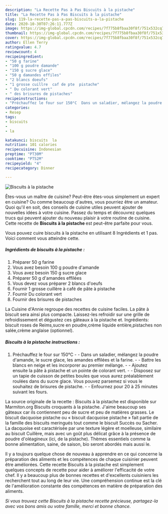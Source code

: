 ```yaml
---
description: "La Recette Pas à Pas Biscuits à la pistache"
title: "La Recette Pas à Pas Biscuits à la pistache"
slug: 119-la-recette-pas-a-pas-biscuits-a-la-pistache
date: 2020-10-30T07:26:11.777Z
image: https://img-global.cpcdn.com/recipes/7f775b8fbaa30f8f/751x532cq70/biscuits-a-la-pistache-photo-principale-de-la-recette.jpg
thumbnail: https://img-global.cpcdn.com/recipes/7f775b8fbaa30f8f/751x532cq70/biscuits-a-la-pistache-photo-principale-de-la-recette.jpg
cover: https://img-global.cpcdn.com/recipes/7f775b8fbaa30f8f/751x532cq70/biscuits-a-la-pistache-photo-principale-de-la-recette.jpg
author: Ellen Terry
ratingvalue: 4.7
reviewcount: 4
recipeingredient:
- "50 g farine"
- "100 g poudre damande"
- "150 g sucre glace"
- "50 g damandes effiles"
- "2 blancs doeufs"
- "1 grosse cuillre  caf de pte  pistache"
- " Du colorant vert"
- " des brisures de pistaches"
recipeinstructions:
- "Préchauffez le four sur 150°C  Dans un saladier, mélangez la poudre d&#39;amande, le sucre glace, les amandes effilées et la farine.  Battre les blancs en neige et les incorporer au premier mélange.  Ajoutez ensuite la pâte à pistache et un pointe de colorant vert.  Disposez sur un tapie de cuisson de petites boules que vous aurez préalablement roulées dans du sucre glace. Vous pouvez parsemez si vous le souhaitez de brisures de pistache.  Enfournez pour 20 à 25 minutes suivant les fours."
categories:
- Resep
tags:
- biscuits
- 
- la

katakunci: biscuits  la 
nutrition: 101 calories
recipecuisine: Indonesian
preptime: "PT30M"
cooktime: "PT52M"
recipeyield: "4"
recipecategory: Dinner

---
```



![Biscuits à la pistache](https://img-global.cpcdn.com/recipes/7f775b8fbaa30f8f/751x532cq70/biscuits-a-la-pistache-photo-principale-de-la-recette.jpg)

Êtes-vous un maître de cuisine? Peut-être êtes-vous simplement un expert en cuisine? Ou comme beaucoup d'autres, vous pourriez être un amateur. Quoi qu'il en soit, des conseils de cuisine utiles peuvent ajouter de nouvelles idées à votre cuisine. Passez du temps et découvrez quelques trucs qui peuvent ajouter du nouveau plaisir à votre routine de cuisine. Cette recette de <strong> Biscuits à la pistache </strong> est peut-être parfaite pour vous.

<!--inarticleads1-->

Vous pouvez cuire biscuits à la pistache en utilisant 8 Ingrédients et 1 pas. Voici comment vous atteindre cette.

##### Ingrédients de biscuits à la pistache :

1. Préparer 50 g farine
1. Vous avez besoin 100 g poudre d&#39;amande
1. Vous avez besoin 150 g sucre glace
1. Préparer 50 g d&#39;amandes effilées
1. Vous devez vous préparer 2 blancs d&#39;oeufs
1. Fournir 1 grosse cuillère à café de pâte à pistache
1. Fournir  Du colorant vert
1. Fournir  des brisures de pistaches


La Cuisine d&#39;Annie regroupe des recettes de cuisine faciles. La pâte à biscuit sera ainsi plus compacte. Laissez-les refroidir sur une grille de refroidissement et dégustez ces gâteaux à la pistache et. Ingrédients: biscuit roses de Reims,sucre en poudre,crème liquide entière,pistaches non salée,crème anglaise (optionnel). 

<!--inarticleads2-->

##### Biscuits à la pistache instructions :

1. Préchauffez le four sur 150°C -  - Dans un saladier, mélangez la poudre d&#39;amande, le sucre glace, les amandes effilées et la farine. -  - Battre les blancs en neige et les incorporer au premier mélange. -  - Ajoutez ensuite la pâte à pistache et un pointe de colorant vert. -  - Disposez sur un tapie de cuisson de petites boules que vous aurez préalablement roulées dans du sucre glace. Vous pouvez parsemez si vous le souhaitez de brisures de pistache. -  - Enfournez pour 20 à 25 minutes suivant les fours.


La source originale de la recette : Biscuits à la pistache est disponible sur Marmiton.org Biscuits croquants à la pistache. J&#39;aime beaucoup ses gâteaux car ils contiennent peu de sucre et peu de matières grasses. Le biscuit dacquoise pistache ou « biscuit dacquoise pistache » fait partie de la famille des biscuits meringués tout comme le biscuit Succès ou Sacher. La dacquoise est caractérisée par une texture légère et moelleuse, similaire au biscuit Cuillère, mais avec un goût plus délicat grâce à la présence de poudre d&#39;oléagineux (ici, de la pistache). Thèmes essentiels comme la bonne alimentation, saine, de saison, bio seront abordés mais aussi le. 

<!--inarticleads1-->

<p>
Il y a toujours quelque chose de nouveau à apprendre en ce qui concerne la préparation des aliments et les compétences de chaque cuisinier peuvent être améliorées. Cette recette Biscuits à la pistache est simplement quelques concepts de recette pour aider à améliorer l'efficacité de votre chef. Il y a beaucoup plus de bonnes recettes et d'excellents cuisiniers les recherchent tout au long de leur vie. Une compréhension continue est la clé de l'amélioration constante des compétences en matière de préparation des aliments.
</p>

<p>
<i>Si vous trouvez cette Biscuits à la pistache recette précieuse, partagez-la avec vos bons amis ou votre famille, merci et bonne chance.</i>
</p>
